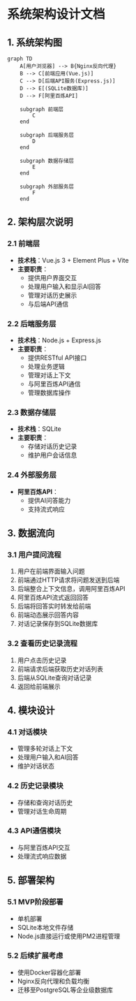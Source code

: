 # 系统架构设计文档

## 1. 系统架构图

```mermaid
graph TD
    A[用户浏览器] --> B{Nginx反向代理}
    B --> C[前端应用(Vue.js)]
    C --> D[后端API服务(Express.js)]
    D --> E[(SQLite数据库)]
    D --> F[阿里百炼API]
    
    subgraph 前端层
        C
    end
    
    subgraph 后端服务层
        D
    end
    
    subgraph 数据存储层
        E
    end
    
    subgraph 外部服务层
        F
    end
```

## 2. 架构层次说明

### 2.1 前端层
- **技术栈**：Vue.js 3 + Element Plus + Vite
- **主要职责**：
  - 提供用户界面交互
  - 处理用户输入和显示AI回答
  - 管理对话历史展示
  - 与后端API通信

### 2.2 后端服务层
- **技术栈**：Node.js + Express.js
- **主要职责**：
  - 提供RESTful API接口
  - 处理业务逻辑
  - 管理对话上下文
  - 与阿里百炼API通信
  - 管理数据库操作

### 2.3 数据存储层
- **技术栈**：SQLite
- **主要职责**：
  - 存储对话历史记录
  - 维护用户会话信息

### 2.4 外部服务层
- **阿里百炼API**：
  - 提供AI问答能力
  - 支持流式响应

## 3. 数据流向

### 3.1 用户提问流程
1. 用户在前端界面输入问题
2. 前端通过HTTP请求将问题发送到后端
3. 后端整合上下文信息，调用阿里百炼API
4. 阿里百炼API流式返回回答
5. 后端将回答实时转发给前端
6. 前端动态展示回答内容
7. 对话记录保存到SQLite数据库

### 3.2 查看历史记录流程
1. 用户点击历史记录
2. 前端请求后端获取历史对话列表
3. 后端从SQLite查询对话记录
4. 返回给前端展示

## 4. 模块设计

### 4.1 对话模块
- 管理多轮对话上下文
- 处理用户输入和AI回答
- 维护对话状态

### 4.2 历史记录模块
- 存储和查询对话历史
- 管理对话生命周期

### 4.3 API通信模块
- 与阿里百炼API交互
- 处理流式响应数据

## 5. 部署架构

### 5.1 MVP阶段部署
- 单机部署
- SQLite本地文件存储
- Node.js直接运行或使用PM2进程管理

### 5.2 后续扩展考虑
- 使用Docker容器化部署
- Nginx反向代理和负载均衡
- 迁移至PostgreSQL等企业级数据库